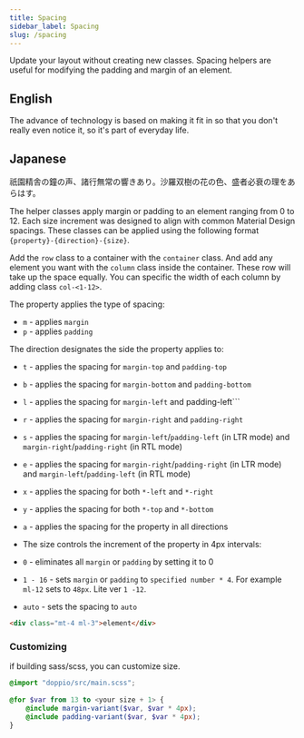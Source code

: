 ```yaml
---
title: Spacing
sidebar_label: Spacing
slug: /spacing
---
```


Update your layout without creating new classes. Spacing helpers are useful for modifying the padding and margin of an element.

<div class="my-12">
  <h2>English</h2>
  <p class="ml-8 mt-2">
    The advance of technology is based on making it fit in so that you don't
    really even notice it, so it's part of everyday life.
  </p>
  <h2>Japanese</h2>
  <p class="mt-6">
    祇園精舎の鐘の声、諸行無常の響きあり。沙羅双樹の花の色、盛者必衰の理をあらはす。
  </p>
</div>


The helper classes apply margin or padding to an element ranging from 0 to 12. Each size increment was designed to align with common Material Design spacings. These classes can be applied using the following format ```{property}-{direction}-{size}```.

Add the <code>row</code> class to a container with the <code>container</code> class. 
And add any element you want with the <code>column</code> class inside the container. These row will take up the space equally.
You can specific the width of each column by adding class <code>col-&lt;1-12&gt;</code>.

The property applies the type of spacing:

* ```m``` - applies ```margin```
* ```p``` - applies ```padding```

The direction designates the side the property applies to:

* ```t``` - applies the spacing for ```margin-top``` and ```padding-top```
* ```b``` - applies the spacing for ```margin-bottom``` and ```padding-bottom```
* ```l``` - applies the spacing for ```margin-left``` and padding-left```
* ```r``` - applies the spacing for ```margin-right``` and ```padding-right```
* ```s``` - applies the spacing for ```margin-left```/```padding-left``` (in LTR mode) and ```margin-right```/```padding-right``` (in RTL mode)
* ```e``` - applies the spacing for ```margin-right```/```padding-right``` (in LTR mode) and ```margin-left```/```padding-left``` (in RTL mode)
* ```x``` - applies the spacing for both ```*-left``` and ```*-right```
* ```y``` - applies the spacing for both ```*-top``` and ```*-bottom```
* ```a``` - applies the spacing for the property in all directions
* The size controls the increment of the property in 4px intervals:

* ```0``` - eliminates all ```margin``` or ```padding``` by setting it to 0
* ```1 - 16``` - sets ```margin``` or ```padding``` to ```specified number * 4```. For example ```ml-12``` sets to ```48px```. Lite ver ```1 -12```.
* ```auto``` - sets the spacing to ```auto```

```html
<div class="mt-4 ml-3">element</div>
```

###  Customizing

if building sass/scss, you can customize size.

```scss
@import "doppio/src/main.scss";
 
@for $var from 13 to <your size + 1> {
    @include margin-variant($var, $var * 4px);
    @include padding-variant($var, $var * 4px);
}
```